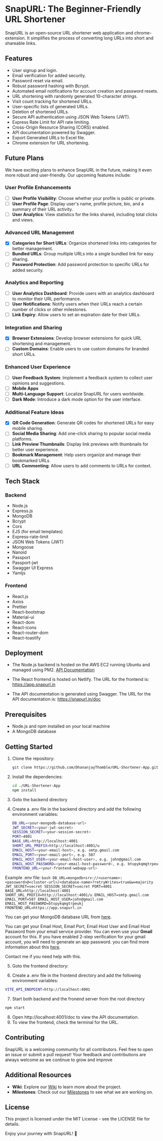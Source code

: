 # SnapURL: The Beginner-Friendly URL Shortener
SnapURL is an open-source URL shortener web application and chrome-extension. It simplifies the process of converting long URLs into short and shareable links.

## Features

- User signup and login.
- Email verification for added security.
- Password reset via email.
- Robust password hashing with Bcrypt.
- Automated email notifications for account creation and password resets.
- URL shortening with randomly generated 10-character strings.
- Visit count tracking for shortened URLs.
- User-specific lists of generated URLs.
- Deletion of shortened URLs.
- Secure API authentication using JSON Web Tokens (JWT).
- Express Rate Limit for API rate limiting.
- Cross-Origin Resource Sharing (CORS) enabled.
- API documentation powered by Swagger.
- Export Generated URLs to Excel file.
- Chrome extension for URL shortening.

## Future Plans

We have exciting plans to enhance SnapURL in the future, making it even more robust and user-friendly. Our upcoming features include:

### User Profile Enhancements
- [ ] **User Profile Visibility**: Choose whether your profile is public or private.
- [ ] **User Profile Page**: Display user's name, profile picture, bio, and a summary of their URL activity.
- [ ] **User Analytics**: View statistics for the links shared, including total clicks and views.

### Advanced URL Management
- [x] **Categories for Short URLs**: Organize shortened links into categories for better management.
- [ ] **Bundled URLs**: Group multiple URLs into a single bundled link for easy sharing.
- [ ] **Password Protection**: Add password protection to specific URLs for added security.

### Analytics and Reporting
- [ ] **User Analytics Dashboard**: Provide users with an analytics dashboard to monitor their URL performance.
- [ ] **User Notifications**: Notify users when their URLs reach a certain number of clicks or other milestones.
- [ ] **Link Expiry**: Allow users to set an expiration date for their URLs.

### Integration and Sharing
- [x] **Browser Extensions**: Develop browser extensions for quick URL shortening and management.
- [ ] **Custom Domains**: Enable users to use custom domains for branded short URLs.

### Enhanced User Experience
- [ ] **User Feedback System**: Implement a feedback system to collect user opinions and suggestions.
- [ ] **Mobile Apps**
- [ ] **Multi-Language Support**: Localize SnapURL for users worldwide.
- [ ] **Dark Mode**: Introduce a dark mode option for the user interface.

### Additional Feature Ideas
- [x] **QR Code Generation**: Generate QR codes for shortened URLs for easy mobile sharing.
- [ ] **Social Media Sharing**: Add one-click sharing to popular social media platforms.
- [ ] **Link Preview Thumbnails**: Display link previews with thumbnails for better user experience.
- [ ] **Bookmark Management**: Help users organize and manage their bookmarked URLs.
- [ ] **URL Commenting**: Allow users to add comments to URLs for context.

## Tech Stack

### Backend

- Node.js
- Express.js
- MongoDB
- Bcrypt
- Cors
- EJS (for email templates)
- Express-rate-limit
- JSON Web Tokens (JWT)
- Mongoose
- Nanoid
- Passport
- Passport-jwt
- Swagger UI Express
- Yamljs

### Frontend

- React.js
- Axios
- Prettier
- React-bootstrap
- Material-ui
- React-dom
- React-icons
- React-router-dom
- React-toastify

## Deployment

- The Node.js backend is hosted on the AWS EC2 running Ubuntu and managed using PM2. [API Documentation](https://snapurl.in/doc)

- The React frontend is hosted on Netlify. The URL for the frontend is: https://app.snapurl.in

- The API documentation is generated using Swagger. The URL for the API documentation
  is: https://snapurl.in/doc

## Prerequisites

- Node.js and npm installed on your local machine
- A MongoDB database

## Getting Started

1. Clone the repository:
    ```bash
    git clone https://github.com/DhananjayThomble/URL-Shortener-App.git
    ```
2. Install the dependencies:
    ```bash
    cd ./URL-Shortener-App
    npm install
    ```

3. Goto the backend directory

4. Create a .env file in the backend directory and add the following environment variables:
    ```bash
    DB_URL=<your-mongodb-database-url>
    JWT_SECRET=<your-jwt-secret>
    SESSION_SECRET=<your-session-secret>
    PORT=4001
    BASE_URL=http://localhost:4001
    SHORT_URL_PREFIX=http://localhost:4001/u 
    EMAIL_HOST=<your-email-host>, e.g. smtp.gmail.com
    EMAIL_PORT=<your-email-port>, e.g. 587
    EMAIL_HOST_USER=<your-email-host-user>, e.g. john@gmail.com
    EMAIL_HOST_PASSWORD=<your-email-host-password>, e.g. btvpykqmgtrpeukj
    FRONTEND_URL=<your-frontend-webapp-url>
    ```

  Example .env file:
    ```bash
    DB_URL=mongodb+srv://<username>:<password>@<cluster-url>/<database-name>?retryWrites=true&w=majority
    JWT_SECRET=secret
    SESSION_SECRET=secret
    PORT=4001
    BASE_URL=http://localhost:4001
    SHORT_URL_PREFIX=http://localhost:4001/u
    EMAIL_HOST=smtp.gmail.com
    EMAIL_PORT=587
    EMAIL_HOST_USER=john@gmail.com
    EMAIL_HOST_PASSWORD=btvpykqmgtrpeukj
    FRONTEND_URL=https://app.snapurl.in
    ```

You can get your MongoDB database URL from [here](https://www.mongodb.com/cloud/atlas).

You can get your Email Host, Email Port, Email Host User and Email Host Password from your email service provider. 
You can even use your **Gmail** account for this. If you have enabled 2-step verification for your gmail account, you will need to generate an app password. you can find more information about this [here](https://support.google.com/accounts/answer/185833?hl=en).

Contact me if you need help with this.


5. Goto the frontend directory:

6. Create a .env file in the frontend directory and add the following environment variables:
```bash
VITE_API_ENDPOINT=http://localhost:4001
```

7. Start both backend and the fronend server from the root directory
```bash
npm start
```
8. Open http://localhost:4001/doc to view the API documentation.
9. To view the frontend, check the terminal for the URL.

## Contributing

SnapURL is a welcoming community for all contributors. Feel free to open an issue or submit a pull request! Your feedback and contributions are always welcome as we continue to grow and improve

## Additional Resources
- **Wiki**: Explore our [Wiki](https://github.com/DhananjayThomble/URL-Shortener-App/wiki) to learn more about the project.
- **Milestones**: Check out our [Milestones](https://github.com/DhananjayThomble/URL-Shortener-App/milestones) to see what we are working on.

## License

This project is licensed under the MIT License - see the LICENSE file for details.

Enjoy your journey with SnapURL! 🚀

